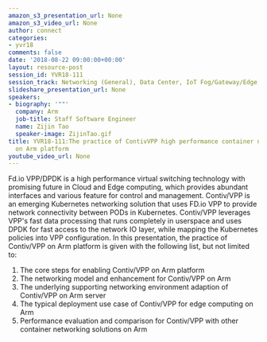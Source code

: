 ```yaml
---
amazon_s3_presentation_url: None
amazon_s3_video_url: None
author: connect
categories:
- yvr18
comments: false
date: '2018-08-22 09:00:00+00:00'
layout: resource-post
session_id: YVR18-111
session_track: Networking (General), Data Center, IoT Fog/Gateway/Edge Computing
slideshare_presentation_url: None
speakers:
- biography: '""'
  company: Arm
  job-title: Staff Software Engineer
  name: Zijin Tao
  speaker-image: ZijinTao.gif
title: YVR18-111:The practice of ContivVPP high performance container networking solution
  on Arm platform
youtube_video_url: None
---
```


Fd.io VPP/DPDK is a high performance virtual switching technology with promising future in Cloud and Edge computing, which provides abundant interfaces and various feature for control and management.  Contiv/VPP is an emerging Kubernetes networking solution that uses FD.io VPP to provide network connectivity between PODs in Kubernetes. 
Contiv/VPP leverages VPP's fast data processing that runs completely in userspace and uses DPDK for fast access to the network IO layer, while mapping the Kubernetes policies into VPP configuration. 
In this presentation, the practice of Contiv/VPP on Arm platform is given with the following list, but not limited to:
1. The core steps for enabling Contiv/VPP on Arm platform
2. The networking model and enhancement for Contiv/VPP on Arm
3. The underlying supporting networking environment adaption of Contiv/VPP on Arm server
4. The typical deployment use case of Contiv/VPP for edge computing on Arm
5. Performance evaluation and comparison for Contiv/VPP with other container networking solutions on Arm